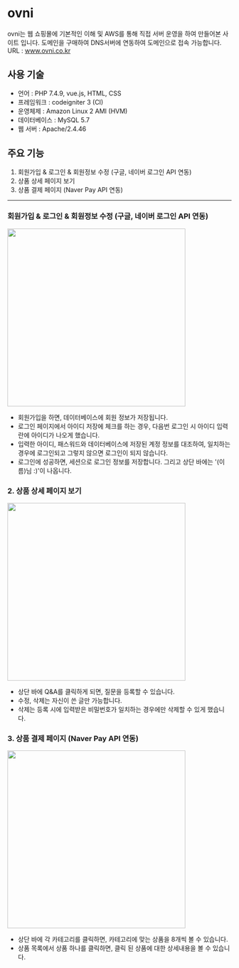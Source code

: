 # ovni
ovni는 웹 쇼핑몰에 기본적인 이해 및 AWS를 통해 직접 서버 운영을 하여 만들어본 사이트 입니다.
도메인을 구매하여 DNS서버에 연동하여 도메인으로 접속 가능합니다.
URL : www.ovni.co.kr

## 사용 기술
* 언어 : PHP 7.4.9, vue.js, HTML, CSS
* 프레임워크 : codeigniter 3 (CI)
* 운영체제 : Amazon Linux 2 AMI (HVM)
* 데이터베이스 : MySQL 5.7
* 웹 서버 : Apache/2.4.46

## 주요 기능
1. 회원가입 & 로그인 & 회원정보 수정 (구글, 네이버 로그인 API 연동)
2. 상품 상세 페이지 보기
3. 상품 결제 페이지 (Naver Pay API 연동)

---
### 회원가입 & 로그인 & 회원정보 수정 (구글, 네이버 로그인 API 연동)
<img src="https://user-images.githubusercontent.com/49344118/57366009-19fabb80-71c1-11e9-971f-da61db308cb6.gif" height="400"><br>
* 회원가입을 하면, 데이터베이스에 회원 정보가 저장됩니다.
* 로그인 페이지에서 아이디 저장에 체크를 하는 경우, 다음번 로그인 시 아이디 입력란에 아이디가 나오게 했습니다.
* 입력한 아이디, 패스워드와 데이터베이스에 저장된 계정 정보를 대조하여, 일치하는 경우에 로그인되고 그렇지 않으면 로그인이 되지 않습니다.
* 로그인에 성공하면, 세션으로 로그인 정보를 저장합니다. 그리고 상단 바에는 '(이름)님 :)'이 나옵니다.


### 2. 상품 상세 페이지 보기
<img src="https://user-images.githubusercontent.com/49344118/57366008-19fabb80-71c1-11e9-8437-f8a25d0fbbbb.gif" height="400"><br>
* 상단 바에 Q&A를 클릭하게 되면, 질문을 등록할 수 있습니다.
* 수정, 삭제는 자신이 쓴 글만 가능합니다.
* 삭제는 등록 시에 입력받은 비밀번호가 일치하는 경우에만 삭제할 수 있게 했습니다.


### 3. 상품 결제 페이지 (Naver Pay API 연동)
<img src="https://user-images.githubusercontent.com/49344118/57366007-19fabb80-71c1-11e9-8652-92634a186da3.gif" height="400"><br>
* 상단 바에 각 카테고리를 클릭하면, 카테고리에 맞는 상품을 8개씩 볼 수 있습니다.
* 상품 목록에서 상품 하나를 클릭하면, 클릭 된 상품에 대한 상세내용을 볼 수 있습니다.
